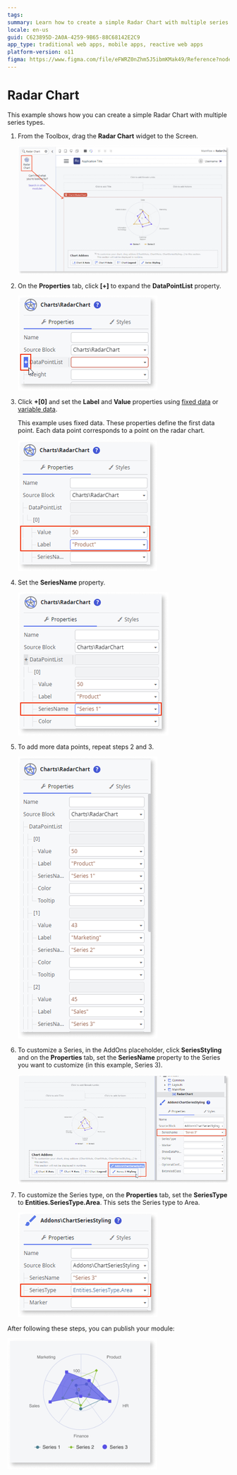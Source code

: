 ```yaml
---
tags:
summary: Learn how to create a simple Radar Chart with multiple series types. 
locale: en-us
guid: C623895D-2A0A-4259-9B65-88C68142E2C9
app_type: traditional web apps, mobile apps, reactive web apps
platform-version: o11
figma: https://www.figma.com/file/eFWRZ0nZhm5J5ibmKMak49/Reference?node-id=2534:4614
---
```


# Radar Chart

This example shows how you can create a simple Radar Chart with multiple series types.

1. From the Toolbox, drag the **Radar Chart** widget to the Screen.

    ![Screenshot showing the Radar Chart widget being dragged onto the screen in the development environment](images/chartradardrag-ss.png "Dragging Radar Chart Widget")

1. On the **Properties** tab, click **[+]** to expand the **DataPointList** property.

    ![Screenshot of the Properties tab with the DataPointList property expanded to show options](images/chartradar-expand-ss.png "Expanding DataPointList Property")

1. Click **+[0]** and set the **Label** and **Value** properties using [fixed data](chart-data-v2.md#populate-your-chart-with-fixed-data) or [variable data](chart-data-v2.md#populate-your-chart-with-variable-data). 

    This example uses fixed data. These properties define the first data point. Each data point corresponds to a point on the radar chart.  

    ![Screenshot illustrating how to set the Label and Value properties for a data point in the Radar Chart](images/chartradar-datapoint-ss.png "Setting Data Point Properties")

1. Set the **SeriesName** property.

    ![Screenshot showing the SeriesName property field in the Radar Chart widget's Properties tab](images/chartradar-seriesname-ss.png "Setting SeriesName Property")

1. To add more data points, repeat steps 2 and 3. 

    ![Screenshot demonstrating how to add more data points to the Radar Chart by repeating previous steps](images/chartradar-extra-datapoints-ss.png "Adding Additional Data Points")

1. To customize a Series, in the AddOns placeholder, click **SeriesStyling** and on the **Properties** tab, set the **SeriesName** property to the Series you want to customize (in this example, Series 3).

    ![Screenshot of the SeriesStyling option in the AddOns placeholder used to customize a series in the Radar Chart](images/chartradar-customize-series-ss.png "Customizing a Series in Radar Chart")

1. To customize the Series type, on the **Properties** tab, set the **SeriesType** to **Entities.SeriesType.Area**. This sets the Series type to Area.  

    ![Screenshot showing the SeriesType property set to Entities.SeriesType.Area in the Radar Chart Properties tab](images/chartradar-series-type-ss.png "Setting Series Type to Area")

After following these steps, you can publish your module:

![Image of the final Radar Chart result after publishing the module](images/chartradar-result.png "Final Radar Chart Result")

